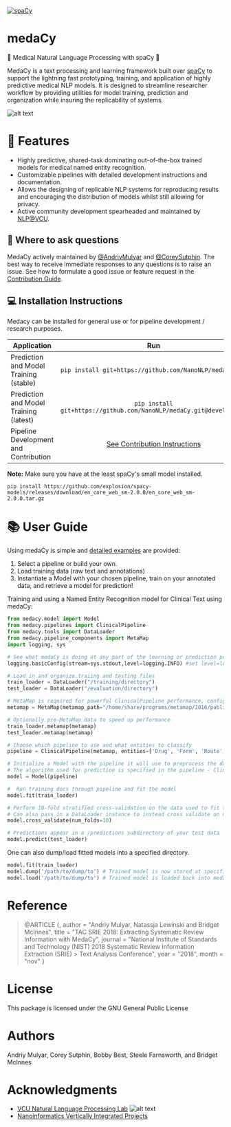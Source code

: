 [![spaCy](https://img.shields.io/badge/built%20with-spaCy-09a3d5.svg)](https://spacy.io)
# medaCy
:hospital: Medical Natural Language Processing with spaCy :hospital:

MedaCy is a text processing and learning framework built over [spaCy](https://spacy.io/) to support the lightning fast prototyping, training, and application of highly predictive medical NLP models. It is designed to streamline researcher workflow by providing utilities for model training, prediction and organization while insuring the replicability of systems.

![alt text](https://nlp.cs.vcu.edu/images/Edit_NanomedicineDatabase.png "Nanoinformatics")


# :star2: Features
- Highly predictive, shared-task dominating out-of-the-box trained models for medical named entity recognition.
- Customizable pipelines with detailed development instructions and documentation.
- Allows the designing of replicable NLP systems for reproducing results and encouraging the distribution of models whilst still allowing for privacy.
- Active community development spearheaded and maintained by [NLP@VCU](https://nlp.cs.vcu.edu/).

## :thought_balloon: Where to ask questions

MedaCy actively maintained by  [@AndriyMulyar](https://github.com/AndriyMulyar)
and [@CoreySutphin](https://github.com/CoreySutphin). The best way to
receive immediate responses to any questions is to raise an issue. See how to formulate a good issue or feature request in the [Contribution Guide](/CONTRIBUTING.md).

## :computer: Installation Instructions
Medacy can be installed for general use or for pipeline development / research purposes.

| Application | Run           |
| ----------- |:-------------:|
| Prediction and Model Training (stable) | `pip install git+https://github.com/NanoNLP/medaCy.git` |
| Prediction and Model Training (latest) | `pip install git+https://github.com/NanoNLP/medaCy.git@development` |
| Pipeline Development and Contribution  | [See Contribution Instructions](/CONTRIBUTING.md) |


**Note:** Make sure you have at the least spaCy's small model installed.

`pip install https://github.com/explosion/spacy-models/releases/download/en_core_web_sm-2.0.0/en_core_web_sm-2.0.0.tar.gz`


# :books: User Guide
Using medaCy is simple and [detailed examples](/examples) are provided: 
1. Select a pipeline or build your own.
2. Load training data (raw text and annotations)
3. Instantiate a Model with your chosen pipeline, train on your annotated data, and retrieve a model for prediction! 

Training and using a Named Entity Recognition model for Clinical Text using medaCy:

```python
from medacy.model import Model
from medacy.pipelines import ClinicalPipeline
from medacy.tools import DataLoader
from medacy.pipeline_components import MetaMap
import logging, sys

# See what medaCy is doing at any part of the learning or prediction process
logging.basicConfig(stream=sys.stdout,level=logging.INFO) #set level=logging.DEBUG for more information

# Load in and organize traiing and testing files
train_loader = DataLoader("/training/directory")
test_loader = DataLoader("/evaluation/directory")

# MetaMap is required for powerful ClinicalPipeline performance, configure to your MetaMap path
metamap = MetaMap(metamap_path="/home/share/programs/metamap/2016/public_mm/bin/metamap")

# Optionally pre-MetaMap data to speed up performance
train_loader.metamap(metamap)
test_loader.metamap(metamap)

# Choose which pipeline to use and what entities to classify
pipeline = ClinicalPipeline(metamap, entities=['Drug', 'Form', 'Route', 'ADE', 'Reason', 'Frequency', 'Duration', 'Dosage', 'Strength'])

# Initialize a Model with the pipeline it will use to preprocess the data
# The algorithm used for prediction is specified in the pipeline - ClinicalPipeline uses CRF(Conditional Random Field)
model = Model(pipeline)

#  Run training docs through pipeline and fit the model
model.fit(train_loader) 

# Perform 10-fold stratified cross-validation on the data used to fit the model
# Can also pass in a DataLoader instance to instead cross validate on new data
model.cross_validate(num_folds=10) 

# Predictions appear in a /predictions subdirectory of your test data
model.predict(test_loader) 

```

One can also dump/load fitted models into a specified directory.
```python
model.fit(train_loader)
model.dump('/path/to/dump/to') # Trained model is now stored at specified directory
model.load('/path/to/dump/to') # Trained model is loaded back into medaCy

``` 


Reference
=========

> @ARTICLE {,
>     author  = "Andriy Mulyar, Natassja Lewinski and Bridget McInnes",
>     title   = "TAC SRIE 2018: Extracting Systematic Review Information with MedaCy",
>     journal = "National Institute of Standards and Technology (NIST) 2018 Systematic Review Information Extraction (SRIE) > Text Analysis Conference",
>     year    = "2018",
>     month   = "nov"
> }

License
=======
This package is licensed under the GNU General Public License


Authors
=======
Andriy Mulyar, Corey Sutphin, Bobby Best, Steele Farnsworth, and Bridget McInnes

Acknowledgments
===============
- [VCU Natural Language Processing Lab](https://nlp.cs.vcu.edu/)     ![alt text](https://nlp.cs.vcu.edu/images/vcu_head_logo "VCU")
- [Nanoinformatics Vertically Integrated Projects](https://rampages.us/nanoinformatics/)
